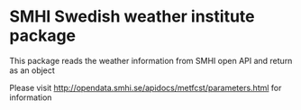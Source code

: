 # SMHI Swedish weather institute package
This package reads the weather information from SMHI open API and return as an object

Please visit http://opendata.smhi.se/apidocs/metfcst/parameters.html for information
